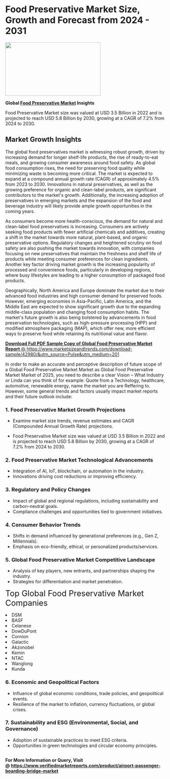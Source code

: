 <H1>Food Preservative Market Size, Growth and Forecast from 2024 - 2031</H1><img class="aligncenter size-medium wp-image-584254" src="https://thirdeyenews.in/wp-content/uploads/2024/09/Global-Market-Research-300x168.jpeg" alt="" width="300" height="168" /><p><strong>Global&nbsp;<a href="https://www.marketsizeandtrends.com/download-sample/42980/&amp;utm_source=Pulse&amp;utm_medium=201">Food Preservative Market</a> Insights</strong></p><p>Food Preservative Market size was valued at USD 3.5 Billion in 2022 and is projected to reach USD 5.8 Billion by 2030, growing at a CAGR of 7.2% from 2024 to 2030.</p><p><h2>Market Growth Insights</h2> <p>The global food preservatives market is witnessing robust growth, driven by increasing demand for longer shelf-life products, the rise of ready-to-eat meals, and growing consumer awareness around food safety. As global food consumption rises, the need for preserving food quality while minimizing waste is becoming more critical. The market is expected to expand at a compound annual growth rate (CAGR) of approximately 4.5% from 2023 to 2030. Innovations in natural preservatives, as well as the growing preference for organic and clean-label products, are significant contributors to the market's growth. Additionally, the increasing adoption of preservatives in emerging markets and the expansion of the food and beverage industry will likely provide ample growth opportunities in the coming years.</p> <p><a href="#"></a></p> <p>As consumers become more health-conscious, the demand for natural and clean-label food preservatives is increasing. Consumers are actively seeking food products with fewer artificial chemicals and additives, creating a shift in the market towards more natural, plant-based, and organic preservative options. Regulatory changes and heightened scrutiny on food safety are also pushing the market towards innovation, with companies focusing on new preservatives that maintain the freshness and shelf life of products while meeting consumer preferences for clean ingredients. Another key factor driving market growth is the increasing popularity of processed and convenience foods, particularly in developing regions, where busy lifestyles are leading to a higher consumption of packaged food products.</p> <p>Geographically, North America and Europe dominate the market due to their advanced food industries and high consumer demand for preserved foods. However, emerging economies in Asia-Pacific, Latin America, and the Middle East are expected to show significant growth due to the expanding middle-class population and changing food consumption habits. The market's future growth is also being bolstered by advancements in food preservation technologies, such as high-pressure processing (HPP) and modified atmosphere packaging (MAP), which offer new, more efficient ways to preserve food while retaining its nutritional value and flavor.</p> <p><a href="#"></p><p><span class=""><strong>Download Full PDF Sample Copy of Global Food Preservative Market Report</strong> @ <a href="https://www.marketsizeandtrends.com/download-sample/42980/&amp;utm_source=Pulse&amp;utm_medium=201" target="_blank">https://www.marketsizeandtrends.com/download-sample/42980/&amp;utm_source=Pulse&amp;utm_medium=201</a></span></p><p>In order to make an accurate and perceptive description of future scope of a Global&nbsp;Food Preservative Market Market as Global&nbsp;Food Preservative Market Market of 2025, you need to describe a clear Vision &ndash; What Industry or Linda can you think of for example: Quote from a Technology, healthcare, automotive, renewable energy, name the market you are Reffering to. However, some general trends and factors usually impact market reports and their future outlook include:</p><h3>1.&nbsp;<strong>Food Preservative Market Growth Projections</strong></h3><ul><li>Examine market size trends, revenue estimates and CAGR (Compounded Annual Growth Rate) projections.</li><li><p>Food Preservative Market size was valued at USD 3.5 Billion in 2022 and is projected to reach USD 5.8 Billion by 2030, growing at a CAGR of 7.2% from 2024 to 2030.</p></li></ul><h3>2.&nbsp;<strong>Food Preservative Market Technological Advancements</strong></h3><ul><li>Integration of AI, IoT, blockchain, or automation in the industry.</li><li>Innovations driving cost reductions or improving efficiency.</li></ul><h3>3.&nbsp;<strong>Regulatory and Policy Changes</strong></h3><ul><li>Impact of global and regional regulations, including sustainability and carbon-neutral goals.</li><li>Compliance challenges and opportunities tied to government initiatives.</li></ul><h3>4.&nbsp;<strong>Consumer Behavior Trends</strong></h3><ul><li>Shifts in demand influenced by generational preferences (e.g., Gen Z, Millennials).</li><li>Emphasis on eco-friendly, ethical, or personalized products/services.</li></ul><h3>5.&nbsp;<strong>Global Food Preservative Market Competitive Landscape</strong></h3><ul><li>Analysis of key players, new entrants, and partnerships shaping the industry.</li><li>Strategies for differentiation and market penetration.</li></ul><p data-pm-slice="1 1 []"><span style="color: inherit; font-family: inherit; font-size: 25px;">Top Global Food Preservative Market Companies</span></p><div class="" data-test-id=""><p><li>DSM</li><li> BASF</li><li> Celanese</li><li> DowDuPont</li><li> Cornion</li><li> Galactic</li><li> Akzonobel</li><li> Kemin</li><li> NTAC</li><li> Wanglong</li><li> Kunda</li></p></div><h3>6.&nbsp;<strong>Economic and Geopolitical Factors</strong></h3><ul><li>Influence of global economic conditions, trade policies, and geopolitical events.</li><li>Resilience of the market to inflation, currency fluctuations, or global crises.</li></ul><h3>7.&nbsp;<strong>Sustainability and ESG (Environmental, Social, and Governance)</strong></h3><ul><li>Adoption of sustainable practices to meet ESG criteria.</li><li>Opportunities in green technologies and circular economy principles.</li></ul><h2><strong style="font-size: 14px;">For More Information or Query, Visit @&nbsp;</strong><a style="background-color: #ffffff; font-size: 14px;" href="https://www.marketsizeandtrends.com/report/food-preservative-market/" target="_blank">https://www.verifiedmarketreports.com/product/airport-passenger-boarding-bridge-market</a></h2>
